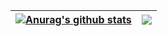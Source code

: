 | <a href="https://github.com/gabrielcvo/github-readme-stats"><img align="center" src="https://github-readme-stats.vercel.app/api?username=gabrielcvo&show_icons=true&include_all_commits=true&theme=dracula&hide_border=true" alt="Anurag's github stats" /></a> | <a href="https://github.com/gabrielcvo/github-readme-stats"><img align="center" src="https://github-readme-stats.vercel.app/api/top-langs/?username=gabrielcvo&layout=compact&theme=dracula&hide_border=true" /></a> |
| ------------- | ------------- |
